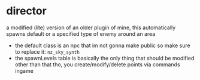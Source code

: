 # director
a modified (lite) version of an older plugin of mine, this automatically spawns default or a specified type of enemy around an area
- the default class is an npc that im not gonna make public so make sure to replace it: `nz_sky_synth`
- the spawnLevels table is basically the only thing that should be modified other than that tho, you create/modify/delete points via commands ingame